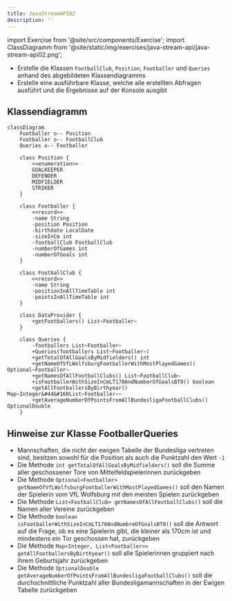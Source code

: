 ```yaml
---
title: JavaStreamAPI02
description: ''
---
```


import Exercise from '@site/src/components/Exercise';
import ClassDiagramm from '@site/static/img/exercises/java-stream-api/java-stream-api02.png';

- Erstelle die Klassen `FootballClub`, `Position`, `Footballer` und `Queries` anhand des abgebildeten Klassendiagramms
- Erstelle eine ausführbare Klasse, welche alle erstellten Abfragen ausführt und die Ergebnisse auf der Konsole ausgibt

## Klassendiagramm
```mermaid
classDiagram
    Footballer o-- Position
    Footballer o-- FootballClub
    Queries o-- Footballer

    class Position {
        <<enumeration>>
        GOALKEEPER
        DEFENDER
        MIDFIELDER
        STRIKER
    }

    class Footballer {
        <<record>>
        -name String
        -position Position
        -birthdate LocalDate
        -sizeInCm int
        -footballClub FootballClub
        -numberOfGames int
        -numberOfGoals int
    }

    class FootballClub {
        <<record>>
        -name String
        -positionInAllTimeTable int
        -pointsInAllTimeTable int
    }

    class DataProvider {
        +getFootballers() List~Footballer~
    }

    class Queries {
        -footballers List~Footballer~
        +Queries(footballers List~Footballer~)
        +getTotalOfAllGoalsByMidfielders() int
        +getNameOfVfLWolfsburgFootballerWithMostPlayedGames() Optional~Footballer~
        +getNamesOfAllFootballClubs() List~FootballClub~
        +isFootballerWithSizeInCmLT170AndNumberOfGoalsBT0() boolean
        +getAllFootballersByBirthyear() Map~Integer&#44&#160List~Footballer~~
        +getAverageNumberOfPointsFromAllBundesligaFootballClubs() OptionalDouble
    }
```

## Hinweise zur Klasse FootballerQueries
- Mannschaften, die nicht der ewigen Tabelle der Bundesliga vertreten sind, besitzen sowohl für die Position als auch die Punktzahl den Wert `-1`
- Die Methode `int getTotalOfAllGoalsByMidfielders()` soll die Summe aller geschossener Tore von Mittelfeldspielerinnen zurückgeben
- Die Methode `Optional<Footballer> getNameOfVfLWolfsburgFootballerWithMostPlayedGames()` soll den Namen der Spielerin vom VfL Wolfsburg mit den meisten Spielen zurückgeben
- Die Methode `List<FootballClub> getNamesOfAllFootballClubs()` soll die Namen aller Vereine zurückgeben
- Die Methode `boolean isFootballerWithSizeInCmLT170AndNumbreOfGoalsBT0()` soll die Antwort auf die Frage, ob es eine Spielerin gibt, die kleiner als 170cm ist und mindestens ein Tor geschossen hat, zurückgeben
- Die Methode `Map<Integer, List<Footballer>> getAllFootballersByBirthyear()` soll alle Spielerinnen gruppiert nach ihrem Geburtsjahr zurückgeben
- Die Methode `OptionalDouble getAverageNumberOfPointsFromAllBundesligaFootballClubs()` soll die durchschnittliche Punktzahl aller Bundesligamannschaften in der Ewigen Tabelle zurückgeben

<Exercise pullRequest="72" branchSuffix="stream-api/02" />
